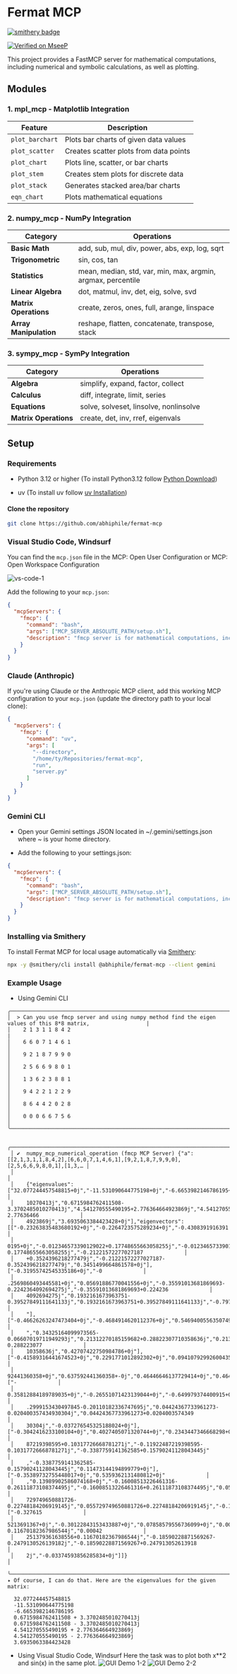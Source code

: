 # Fermat MCP
[![smithery badge](https://smithery.ai/badge/@abhiphile/fermat-mcp)](https://smithery.ai/server/@abhiphile/fermat-mcp)

[![Verified on MseeP](https://mseep.ai/badge.svg)](https://mseep.ai/app/16469d0f-0c4a-4b35-babf-4666107251f5)

This project provides a FastMCP server for mathematical computations, including numerical and symbolic calculations, as well as plotting.



## Modules

### 1. mpl_mcp - Matplotlib Integration

| Feature | Description |
|---------|-------------|
| `plot_barchart` | Plots bar charts of given data values |
| `plot_scatter` | Creates scatter plots from data points |
| `plot_chart` | Plots line, scatter, or bar charts |
| `plot_stem` | Creates stem plots for discrete data |
| `plot_stack` | Generates stacked area/bar charts |
| `eqn_chart` | Plots mathematical equations |

### 2. numpy_mcp - NumPy Integration

| Category | Operations |
|----------|------------|
| **Basic Math** | add, sub, mul, div, power, abs, exp, log, sqrt |
| **Trigonometric** | sin, cos, tan |
| **Statistics** | mean, median, std, var, min, max, argmin, argmax, percentile |
| **Linear Algebra** | dot, matmul, inv, det, eig, solve, svd |
| **Matrix Operations** | create, zeros, ones, full, arange, linspace |
| **Array Manipulation** | reshape, flatten, concatenate, transpose, stack |

### 3. sympy_mcp - SymPy Integration

| Category | Operations |
|----------|------------|
| **Algebra** | simplify, expand, factor, collect |
| **Calculus** | diff, integrate, limit, series |
| **Equations** | solve, solveset, linsolve, nonlinsolve |
| **Matrix Operations** | create, det, inv, rref, eigenvals |

## Setup

### Requirements

- Python 3.12 or higher (To install Python3.12 follow [Python Download](https://www.python.org/downloads/))

- uv (To install uv follow [uv Installation](https://docs.astral.sh/uv/getting-started/installation/))

#### Clone the repository

```bash
git clone https://github.com/abhiphile/fermat-mcp
```

### Visual Studio Code, Windsurf
You can find the `mcp.json` file in the
MCP: Open User Configuration or MCP: Open Workspace Configuration

![vs-code-1](public/images/vs-code-1.png)

Add the following to your `mcp.json`:

```json
{
  "mcpServers": {
    "fmcp": {
      "command": "bash",
      "args": ["MCP_SERVER_ABSOLUTE_PATH/setup.sh"],
      "description": "fmcp server is for mathematical computations, including numerical and symbolic calculations, as well as plotting."
    }
  }
}
```

### Claude (Anthropic)

If you're using Claude or the Anthropic MCP client, add this working MCP configuration to your `mcp.json` (update the directory path to your local clone):

```json
{
  "mcpServers": {
    "fmcp": {
      "command": "uv",
      "args": [
        "--directory",
        "/home/ty/Repositories/fermat-mcp",
        "run",
        "server.py"
      ]
    }
  }
}
```

### Gemini CLI
- Open your Gemini settings JSON located in ~/.gemini/settings.json where ~ is your home directory.

- Add the following to your settings.json:

```json
{
  "mcpServers": {
    "fmcp": {
      "command": "bash",
      "args": ["MCP_SERVER_ABSOLUTE_PATH/setup.sh"],
      "description": "fmcp server is for mathematical computations, including numerical and symbolic calculations, as well as plotting."
    }
  }
}
```

### Installing via Smithery

To install Fermat MCP for local usage automatically via [Smithery](https://smithery.ai/server/@abhiphile/fermat-mcp):

```bash
npx -y @smithery/cli install @abhiphile/fermat-mcp --client gemini
```

### Example Usage
- Using Gemini CLI
```
╭──────────────────────────────────────────────────────────────────────────────────────────────────────────────╮
│  > Can you use fmcp server and using numpy method find the eigen values of this 8*8 matrix,                  |
│    2 1 3 1 1 8 4 2                                                                                           |
│    6 6 0 7 1 4 6 1                                                                                           │
│    9 2 1 8 7 9 9 0                                                                                           │
│    2 5 6 6 9 8 0 1                                                                                           │
│    1 3 6 2 3 8 8 1                                                                                           │
│    9 4 2 2 1 2 2 9                                                                                           │
│    8 6 4 4 2 0 2 8                                                                                           │
│    0 0 0 6 6 7 5 6                                                                                           │
╰──────────────────────────────────────────────────────────────────────────────────────────────────────────────╯

 ╭─────────────────────────────────────────────────────────────────────────────────────────────────────────────────────────────────────────╮
 │ ✔  numpy_mcp_numerical_operation (fmcp MCP Server) {"a":[[2,1,3,1,1,8,4,2],[6,6,0,7,1,4,6,1],[9,2,1,8,7,9,9,0],[2,5,6,6,9,8,0,1],[1,3,… │
 │                                                                                                                                         │
 │    {"eigenvalues":["32.077244457548815+0j","-11.531090644775198+0j","-6.6653982146786195+0j","0.6715984762411508+3.37024850             │
 │    10270413j","0.6715984762411508-3.3702485010270413j","4.541270555490195+2.776364664923869j","4.541270555490195-2.77636466             │
 │    4923869j","3.6935063384423428+0j"],"eigenvectors":[["-0.23263835483680192+0j","-0.2264723575289234+0j","-0.4308391916391             │
 │    0195+0j","-0.012346573390129022+0.17748655663058255j","-0.012346573390129022-0.17748655663058255j","-0.21221572277027187             │
 │    +0.3524396218277479j","-0.21221572277027187-0.3524396218277479j","0.3451499664861578+0j"],["-0.31955742545335186+0j","-0             │
 │    .2569860493445581+0j","0.05691886770041556+0j","-0.35591013681869693-0.2242364092694275j","-0.35591013681869693+0.224236             │
 │    4092694275j","0.1932161673963751-0.39527849111641133j","0.1932161673963751+0.39527849111641133j","-0.7979681696063214+0j             │
 │    "],["-0.46626263247473404+0j","-0.4684914620112376+0j","0.5469400556350749+0j","0.34325164099973565+0.06607019711949293j             │
 │    ","0.34325164099973565-0.06607019711949293j","0.21312270185159682+0.28822307710358636j","0.21312270185159682-0.288223077             │
 │    10358636j","0.42707422750984786+0j"],["-0.41589316441674523+0j","0.2291771012892302+0j","0.09410792992600435+0j","0.6375             │
 │    92441360358+0j","0.637592441360358+-0j","0.46446646137729414+0j","0.46446646137729414+-0j","0.08171661775583623+0j"],["-             │
 │    0.35812884189789035+0j","-0.26551071423139044+0j","-0.649979374400915+0j","-0.2999153430497845+0.20110182336747695j","-0             │
 │    .2999153430497845-0.20110182336747695j","0.04424367733961273-0.020400357434930304j","0.04424367733961273+0.0204003574349             │
 │    30304j","-0.037276545325188024+0j"],["-0.3042416233100104+0j","0.4027405071320744+0j","0.2343447346668298+0j","-0.119224             │
 │    87219398595+0.10317726668781271j","-0.11922487219398595-0.10317726668781271j","-0.3387759141362585+0.15790241128043445j"             │
 │    ,"-0.3387759141362585-0.15790241128043445j","0.11473144194899779+0j"],["-0.35389732755448017+0j","0.5359362131480812+0j"             │
 │    ,"0.13989902586074168+0j","-0.16008513226461316-0.26111873108374495j","-0.16008513226461316+0.26111873108374495j","0.055             │
 │    729749650881726-0.22748184206919145j","0.055729749650881726+0.22748184206919145j","-0.19838514696566653+0j"],["-0.327615             │
 │    5213691367+0j","-0.30122843153433887+0j","0.07858579556736099+0j","0.00042251379361638556-0.11670182367986544j","0.00042             │
 │    251379361638556+0.11670182367986544j","-0.18590228871569267-0.2479130526139182j","-0.18590228871569267+0.247913052613918             │
 │    2j","-0.03374593856285834+0j"]]}                                                                                                     │
 ╰─────────────────────────────────────────────────────────────────────────────────────────────────────────────────────────────────────────╯
✦ Of course, I can do that. Here are the eigenvalues for the given matrix:

  32.077244457548815
  -11.531090644775198
  -6.6653982146786195
  0.6715984762411508 + 3.3702485010270413j
  0.6715984762411508 - 3.3702485010270413j
  4.541270555490195 + 2.776364664923869j
  4.541270555490195 - 2.776364664923869j
  3.6935063384423428
  ```

- Using Visual Studio Code, Windsurf
Here the task was to plot both x**2 and sin(x) in the same plot.
![GUI Demo 1-2](public/images/gui-demo-1.png)
![GUI Demo 2-2](public/images/gui-demo-2.png)

